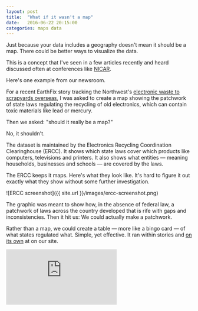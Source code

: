 ```yaml
---
layout: post
title:  "What if it wasn't a map"
date:   2016-06-22 20:15:00
categories: maps data
---
```


Just because your data includes a geography doesn't mean it should be a map. There could be better ways to visualize the data.

This is a concept that I've seen in a few articles recently and heard discussed often at conferences like [NICAR](http://ire.org/conferences/nicar2016/).

Here's one example from our newsroom.

For a recent EarthFix story tracking the Northwest's [electronic waste to scrapyards overseas](http://earthfix.info/news/series/circuit/), I was asked to create a map showing the patchwork of state laws regulating the recycling of old electronics, which can contain toxic materials like lead or mercury.

Then we asked: "should it really be a map?"

No, it shouldn't.

The dataset is maintained by the Electronics Recycling Coordination Clearinghouse (ERCC). It shows which state laws cover which products like computers, televisions and printers. It also shows what entities — meaning households, businesses and schools — are covered by the laws.

The ERCC keeps it maps. Here's what they look like. It's hard to figure it out exactly what they show without some further investigation.

![ERCC screenshot]({{ site.url }}/images/ercc-screenshot.png)

The graphic was meant to show how, in the absence of federal law, a patchwork of laws across the country developed that is rife with gaps and inconsistencies. Then it hit us: We could actually make a patchwork.

Rather than a map, we could create a table — more like a bingo card — of what states regulated what. Simple, yet effective. It ran within stories and [on its own](http://www.opb.org/news/widget/the-patchwork-of-e-waste-laws-in-the-united-states/) at on our site.

<iframe src="http://opb-news-interactives.s3.amazonaws.com/news/2016/04April/EwasteRegs/index.html" frameBorder="0" scrolling="no" />
